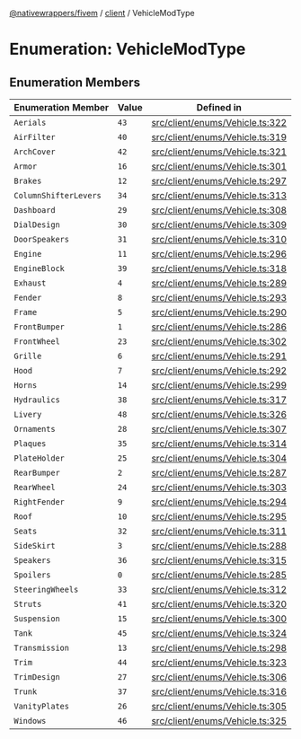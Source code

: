 [@nativewrappers/fivem](../../README.md) / [client](../README.md) / VehicleModType

# Enumeration: VehicleModType

## Enumeration Members

| Enumeration Member | Value | Defined in |
| ------ | ------ | ------ |
| `Aerials` | `43` | [src/client/enums/Vehicle.ts:322](https://github.com/nativewrappers/fivem/blob/a98996c0c5fa01724c4f2137e7528f7f3c03bc27/src/client/enums/Vehicle.ts#L322) |
| `AirFilter` | `40` | [src/client/enums/Vehicle.ts:319](https://github.com/nativewrappers/fivem/blob/a98996c0c5fa01724c4f2137e7528f7f3c03bc27/src/client/enums/Vehicle.ts#L319) |
| `ArchCover` | `42` | [src/client/enums/Vehicle.ts:321](https://github.com/nativewrappers/fivem/blob/a98996c0c5fa01724c4f2137e7528f7f3c03bc27/src/client/enums/Vehicle.ts#L321) |
| `Armor` | `16` | [src/client/enums/Vehicle.ts:301](https://github.com/nativewrappers/fivem/blob/a98996c0c5fa01724c4f2137e7528f7f3c03bc27/src/client/enums/Vehicle.ts#L301) |
| `Brakes` | `12` | [src/client/enums/Vehicle.ts:297](https://github.com/nativewrappers/fivem/blob/a98996c0c5fa01724c4f2137e7528f7f3c03bc27/src/client/enums/Vehicle.ts#L297) |
| `ColumnShifterLevers` | `34` | [src/client/enums/Vehicle.ts:313](https://github.com/nativewrappers/fivem/blob/a98996c0c5fa01724c4f2137e7528f7f3c03bc27/src/client/enums/Vehicle.ts#L313) |
| `Dashboard` | `29` | [src/client/enums/Vehicle.ts:308](https://github.com/nativewrappers/fivem/blob/a98996c0c5fa01724c4f2137e7528f7f3c03bc27/src/client/enums/Vehicle.ts#L308) |
| `DialDesign` | `30` | [src/client/enums/Vehicle.ts:309](https://github.com/nativewrappers/fivem/blob/a98996c0c5fa01724c4f2137e7528f7f3c03bc27/src/client/enums/Vehicle.ts#L309) |
| `DoorSpeakers` | `31` | [src/client/enums/Vehicle.ts:310](https://github.com/nativewrappers/fivem/blob/a98996c0c5fa01724c4f2137e7528f7f3c03bc27/src/client/enums/Vehicle.ts#L310) |
| `Engine` | `11` | [src/client/enums/Vehicle.ts:296](https://github.com/nativewrappers/fivem/blob/a98996c0c5fa01724c4f2137e7528f7f3c03bc27/src/client/enums/Vehicle.ts#L296) |
| `EngineBlock` | `39` | [src/client/enums/Vehicle.ts:318](https://github.com/nativewrappers/fivem/blob/a98996c0c5fa01724c4f2137e7528f7f3c03bc27/src/client/enums/Vehicle.ts#L318) |
| `Exhaust` | `4` | [src/client/enums/Vehicle.ts:289](https://github.com/nativewrappers/fivem/blob/a98996c0c5fa01724c4f2137e7528f7f3c03bc27/src/client/enums/Vehicle.ts#L289) |
| `Fender` | `8` | [src/client/enums/Vehicle.ts:293](https://github.com/nativewrappers/fivem/blob/a98996c0c5fa01724c4f2137e7528f7f3c03bc27/src/client/enums/Vehicle.ts#L293) |
| `Frame` | `5` | [src/client/enums/Vehicle.ts:290](https://github.com/nativewrappers/fivem/blob/a98996c0c5fa01724c4f2137e7528f7f3c03bc27/src/client/enums/Vehicle.ts#L290) |
| `FrontBumper` | `1` | [src/client/enums/Vehicle.ts:286](https://github.com/nativewrappers/fivem/blob/a98996c0c5fa01724c4f2137e7528f7f3c03bc27/src/client/enums/Vehicle.ts#L286) |
| `FrontWheel` | `23` | [src/client/enums/Vehicle.ts:302](https://github.com/nativewrappers/fivem/blob/a98996c0c5fa01724c4f2137e7528f7f3c03bc27/src/client/enums/Vehicle.ts#L302) |
| `Grille` | `6` | [src/client/enums/Vehicle.ts:291](https://github.com/nativewrappers/fivem/blob/a98996c0c5fa01724c4f2137e7528f7f3c03bc27/src/client/enums/Vehicle.ts#L291) |
| `Hood` | `7` | [src/client/enums/Vehicle.ts:292](https://github.com/nativewrappers/fivem/blob/a98996c0c5fa01724c4f2137e7528f7f3c03bc27/src/client/enums/Vehicle.ts#L292) |
| `Horns` | `14` | [src/client/enums/Vehicle.ts:299](https://github.com/nativewrappers/fivem/blob/a98996c0c5fa01724c4f2137e7528f7f3c03bc27/src/client/enums/Vehicle.ts#L299) |
| `Hydraulics` | `38` | [src/client/enums/Vehicle.ts:317](https://github.com/nativewrappers/fivem/blob/a98996c0c5fa01724c4f2137e7528f7f3c03bc27/src/client/enums/Vehicle.ts#L317) |
| `Livery` | `48` | [src/client/enums/Vehicle.ts:326](https://github.com/nativewrappers/fivem/blob/a98996c0c5fa01724c4f2137e7528f7f3c03bc27/src/client/enums/Vehicle.ts#L326) |
| `Ornaments` | `28` | [src/client/enums/Vehicle.ts:307](https://github.com/nativewrappers/fivem/blob/a98996c0c5fa01724c4f2137e7528f7f3c03bc27/src/client/enums/Vehicle.ts#L307) |
| `Plaques` | `35` | [src/client/enums/Vehicle.ts:314](https://github.com/nativewrappers/fivem/blob/a98996c0c5fa01724c4f2137e7528f7f3c03bc27/src/client/enums/Vehicle.ts#L314) |
| `PlateHolder` | `25` | [src/client/enums/Vehicle.ts:304](https://github.com/nativewrappers/fivem/blob/a98996c0c5fa01724c4f2137e7528f7f3c03bc27/src/client/enums/Vehicle.ts#L304) |
| `RearBumper` | `2` | [src/client/enums/Vehicle.ts:287](https://github.com/nativewrappers/fivem/blob/a98996c0c5fa01724c4f2137e7528f7f3c03bc27/src/client/enums/Vehicle.ts#L287) |
| `RearWheel` | `24` | [src/client/enums/Vehicle.ts:303](https://github.com/nativewrappers/fivem/blob/a98996c0c5fa01724c4f2137e7528f7f3c03bc27/src/client/enums/Vehicle.ts#L303) |
| `RightFender` | `9` | [src/client/enums/Vehicle.ts:294](https://github.com/nativewrappers/fivem/blob/a98996c0c5fa01724c4f2137e7528f7f3c03bc27/src/client/enums/Vehicle.ts#L294) |
| `Roof` | `10` | [src/client/enums/Vehicle.ts:295](https://github.com/nativewrappers/fivem/blob/a98996c0c5fa01724c4f2137e7528f7f3c03bc27/src/client/enums/Vehicle.ts#L295) |
| `Seats` | `32` | [src/client/enums/Vehicle.ts:311](https://github.com/nativewrappers/fivem/blob/a98996c0c5fa01724c4f2137e7528f7f3c03bc27/src/client/enums/Vehicle.ts#L311) |
| `SideSkirt` | `3` | [src/client/enums/Vehicle.ts:288](https://github.com/nativewrappers/fivem/blob/a98996c0c5fa01724c4f2137e7528f7f3c03bc27/src/client/enums/Vehicle.ts#L288) |
| `Speakers` | `36` | [src/client/enums/Vehicle.ts:315](https://github.com/nativewrappers/fivem/blob/a98996c0c5fa01724c4f2137e7528f7f3c03bc27/src/client/enums/Vehicle.ts#L315) |
| `Spoilers` | `0` | [src/client/enums/Vehicle.ts:285](https://github.com/nativewrappers/fivem/blob/a98996c0c5fa01724c4f2137e7528f7f3c03bc27/src/client/enums/Vehicle.ts#L285) |
| `SteeringWheels` | `33` | [src/client/enums/Vehicle.ts:312](https://github.com/nativewrappers/fivem/blob/a98996c0c5fa01724c4f2137e7528f7f3c03bc27/src/client/enums/Vehicle.ts#L312) |
| `Struts` | `41` | [src/client/enums/Vehicle.ts:320](https://github.com/nativewrappers/fivem/blob/a98996c0c5fa01724c4f2137e7528f7f3c03bc27/src/client/enums/Vehicle.ts#L320) |
| `Suspension` | `15` | [src/client/enums/Vehicle.ts:300](https://github.com/nativewrappers/fivem/blob/a98996c0c5fa01724c4f2137e7528f7f3c03bc27/src/client/enums/Vehicle.ts#L300) |
| `Tank` | `45` | [src/client/enums/Vehicle.ts:324](https://github.com/nativewrappers/fivem/blob/a98996c0c5fa01724c4f2137e7528f7f3c03bc27/src/client/enums/Vehicle.ts#L324) |
| `Transmission` | `13` | [src/client/enums/Vehicle.ts:298](https://github.com/nativewrappers/fivem/blob/a98996c0c5fa01724c4f2137e7528f7f3c03bc27/src/client/enums/Vehicle.ts#L298) |
| `Trim` | `44` | [src/client/enums/Vehicle.ts:323](https://github.com/nativewrappers/fivem/blob/a98996c0c5fa01724c4f2137e7528f7f3c03bc27/src/client/enums/Vehicle.ts#L323) |
| `TrimDesign` | `27` | [src/client/enums/Vehicle.ts:306](https://github.com/nativewrappers/fivem/blob/a98996c0c5fa01724c4f2137e7528f7f3c03bc27/src/client/enums/Vehicle.ts#L306) |
| `Trunk` | `37` | [src/client/enums/Vehicle.ts:316](https://github.com/nativewrappers/fivem/blob/a98996c0c5fa01724c4f2137e7528f7f3c03bc27/src/client/enums/Vehicle.ts#L316) |
| `VanityPlates` | `26` | [src/client/enums/Vehicle.ts:305](https://github.com/nativewrappers/fivem/blob/a98996c0c5fa01724c4f2137e7528f7f3c03bc27/src/client/enums/Vehicle.ts#L305) |
| `Windows` | `46` | [src/client/enums/Vehicle.ts:325](https://github.com/nativewrappers/fivem/blob/a98996c0c5fa01724c4f2137e7528f7f3c03bc27/src/client/enums/Vehicle.ts#L325) |
